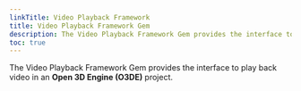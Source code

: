 ```yaml
---
linkTitle: Video Playback Framework
title: Video Playback Framework Gem
description: The Video Playback Framework Gem provides the interface to play back video in an Open 3D Engine (O3DE) project.
toc: true
---
```


The Video Playback Framework Gem provides the interface to play back video in an **Open 3D Engine (O3DE)** project.
